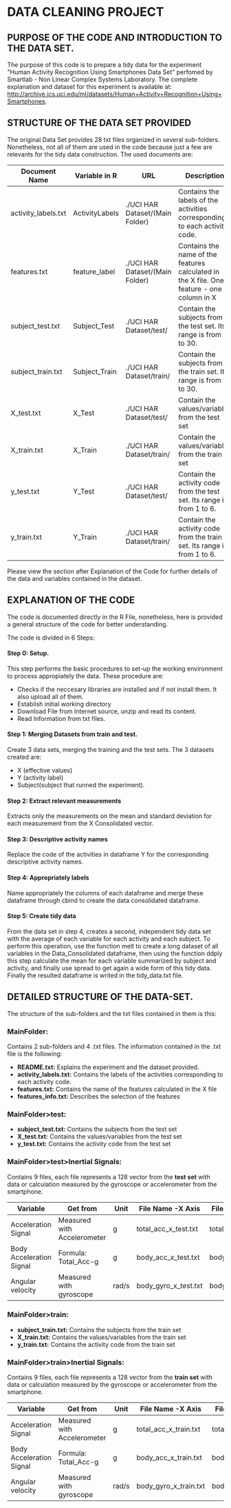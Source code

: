 # DATA CLEANING PROJECT
## PURPOSE OF THE CODE AND INTRODUCTION TO THE DATA SET. 
The purpose of this code is to prepare a tidy data for the experiment "Human Activity Recognition Using Smartphones Data Set" perfomed by Smartlab - Non Linear Complex Systems Laboratory. The complete explanation and dataset for this experiment is available at: http://archive.ics.uci.edu/ml/datasets/Human+Activity+Recognition+Using+Smartphones. 

## STRUCTURE OF THE DATA SET PROVIDED
The original Data Set provides 28 txt files organized in several sub-folders. Nonetheless, not all of them are used in the code because just a few are relevants for the tidy data construction. The used documents are:

|Document Name   | Variable in R| URL  | Description  | 
|---|---|---|---|
|activity_labels.txt|ActivityLabels|./UCI HAR Dataset/(Main Folder)|Contains the labels of the activities corresponding to each activity code.|
|features.txt|feature_label|./UCI HAR Dataset/(Main Folder)|Contains the name of the features calculated in the X file. One feature - one column in X|
|subject_test.txt|Subject_Test|./UCI HAR Dataset/test/|Contain the subjects from the test set. Its range is from 1 to 30.|   
|subject_train.txt|Subject_Train|./UCI HAR Dataset/train/|Contain the subjects from the train set. Its range is from 1 to 30.|   
|X_test.txt|X_Test|./UCI HAR Dataset/test/|Contain the values/variables from the test set|   
|X_train.txt|X_Train|./UCI HAR Dataset/train/|Contain the values/variables from the train set|   
|y_test.txt|Y_Test|./UCI HAR Dataset/test/|Contain the activity code from the test set. Its range is from 1 to 6.|   
|y_train.txt|Y_Train|./UCI HAR Dataset/train/|Contain the activity code from the train set. Its range is from 1 to 6.|   

Please view the section after Explanation of the Code for further details of the data and variables contained in the dataset. 

## EXPLANATION OF THE CODE
The code is documented directly in the R File, nonetheless, here is provided a general structure of the code for better understanding. 

The code is divided in 6 Steps:
#### Step 0: Setup. 
This step performs the basic procedures to set-up the working environment to process appropiately the data. These procedure are: 
- Checks if the neccesary libraries are installed and if not install them. It also upload all of them. 
- Establish initial working directory
- Download File from Internet source, unzip and read its content. 
- Read Information from txt files.         

#### Step 1: Merging Datasets from train and test. 
Create 3 data sets, merging the training and the test sets. The 3 datasets created are:
- X (effective values)
- Y (activity label) 
- Subject(subject that runned the experiment).

#### Step 2: Extract relevant measurements
Extracts only the measurements on the mean and standard deviation for each measurement from the X Consolidated vector. 

#### Step 3: Descriptive activity names
Replace the code of the activities in dataframe Y for the corresponding descriptive activity names. 

#### Step 4: Appropriately labels
Name appropriately the columns of each dataframe and merge these dataframe through cbind to create the data consolidated dataframe. 

#### Step 5: Create tidy data
From the data set in step 4, creates a second, independent tidy data set with the average of each variable for each activity and each subject. 
To perform this operation, use the function melt to create a long dataset of all variables in the Data_Consolidated dataframe, then using the function ddply this step calculate the mean for each variable summarized by subject and activity, and finally use spread to get again a wide form of this tidy data. Finally the resulted dataframe is writed in the tidy_data.txt file. 

## DETAILED STRUCTURE OF THE DATA-SET. 
The structure of the sub-folders and the txt files contained in them is this:

### MainFolder: 
Contains 2 sub-folders and 4 .txt files. The information contained in the .txt file is the following: 
- **README.txt:** Explains the experiment and the dataset provided. 
- **activity_labels.txt:** Contains the labels of the activities corresponding to each activity code. 
- **features.txt:** Contains the name of the features calculated in the X file
- **features_info.txt:** Describes the selection of the features 

### MainFolder>test:
- **subject_test.txt:** Contains the subjects from the test set
- **X_test.txt:** Contains the values/variables from the test set
- **y_test.txt:** Contains the activity code from the test set

### MainFolder>test>Inertial Signals:
Contains 9 files, each file represents a 128 vector from the **test set** with data or calculation measured by the gyroscope or accelerometer from the smartphone.

|Variable|Get from|Unit|File Name -X Axis|File Name -Y Axis| File Name -Z Axis| 
|---|---|---|---|---|---|
|Acceleration Signal|Measured with Accelerometer|g|total_acc_x_test.txt|total_acc_y_test.txt|total_acc_z_test.txt| 
|Body Acceleration Signal|Formula: Total_Acc-g|g|body_acc_x_test.txt|body_acc_y_test.txt|body_acc_z_test.txt| 
|Angular velocity|Measured with gyroscope|rad/s|body_gyro_x_test.txt|body_gyro_y_test.txt|body_gyro_z_test.txt| 

### MainFolder>train:
- **subject_train.txt:** Contains the subjects from the train set
- **X_train.txt:** Contains the values/variables from the train set
- **y_train.txt:** Contains the activity code from the train set

### MainFolder>train>Inertial Signals:
Contains 9 files, each file represents a 128 vector from the **train set** with data or calculation measured by the gyroscope or accelerometer from the smartphone.

|Variable|Get from|Unit|File Name -X Axis|File Name -Y Axis| File Name -Z Axis| 
|---|---|---|---|---|---|
|Acceleration Signal|Measured with Accelerometer|g|total_acc_x_train.txt|total_acc_y_train.txt|total_acc_z_train.txt| 
|Body Acceleration Signal|Formula: Total_Acc-g|g|body_acc_x_train.txt|body_acc_y_train.txt|body_acc_z_train.txt| 
|Angular velocity|Measured with gyroscope|rad/s|body_gyro_x_train.txt|body_gyro_y_train.txt|body_gyro_z_train.txt| 
